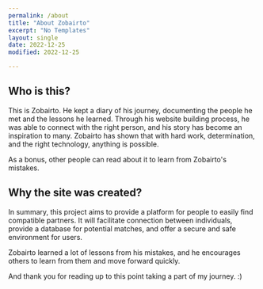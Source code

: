 ```yaml
---
permalink: /about
title: "About Zobairto"
excerpt: "No Templates"
layout: single
date: 2022-12-25
modified: 2022-12-25

---
```

## Who is this?
This is Zobairto. He kept a diary of his journey, documenting the people he met and the lessons he learned. Through his website building process, he was able to connect with the right person, and his story has become an inspiration to many. Zobairto has shown that with hard work, determination, and the right technology, anything is possible.

As a bonus, other people can read about it to learn from Zobairto's mistakes. 

## Why the site was created?
In summary, this project aims to provide a platform for people to easily find compatible partners. It will facilitate connection between individuals, provide a database for potential matches, and offer a secure and safe environment for users.

Zobairto learned a lot of lessons from his mistakes, and he encourages others to learn from them and move forward quickly. 

And thank you for reading up to this point taking a part of my journey. :)  
